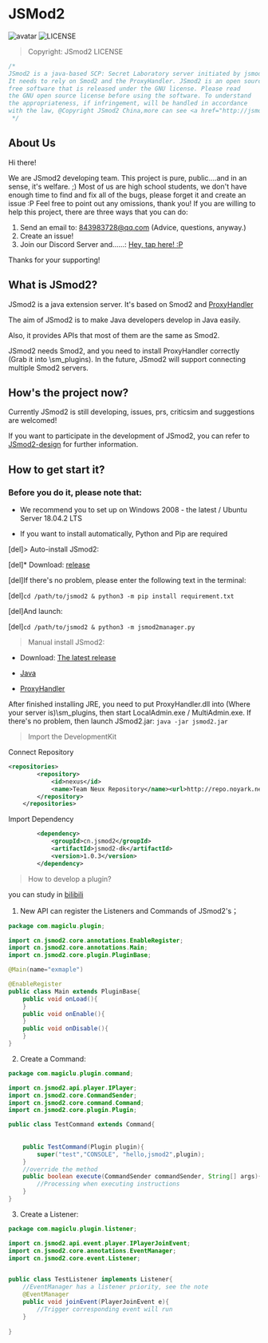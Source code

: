 # JSMod2    
![avatar](github_info/jsmod2-banner.png)
![LICENSE](https://img.shields.io/badge/license-GPL-blue.svg)

> Copyright: JSmod2 LICENSE 

```java
/*
JSmod2 is a java-based SCP: Secret Laboratory server initiated by jsmod2.cn.
It needs to rely on Smod2 and the ProxyHandler. JSmod2 is an open source
free software that is released under the GNU license. Please read
the GNU open source license before using the software. To understand
the appropriateness, if infringement, will be handled in accordance
with the law, @Copyright JSmod2 China,more can see <a href="http://jsmod2.cn">that<a>
 */
```



## About Us

Hi there! 

We are JSmod2 developing team. This project is pure, public....and in an sense, it's welfare. ;)
Most of us are high school students, we don't have enough time to find and fix all of the bugs,
please forget it and create an issue :P Feel free to point out any omissions, thank you!
If you are willing to help this project, there are three ways that you can do:

1. Send an email to: 843983728@qq.com (Advice, questions, anyway.)
2. Create an issue!
3. Join our Discord Server and......: [Hey, tap here! :P](https://discord.gg/Qjzvb2a)

Thanks for your supporting!



## What is JSmod2?

JSmod2 is a java extension server.
It's based on Smod2 and [ProxyHandler](https://github.com/jsmod2-java-c/ProxyHandler)

The aim of JSmod2 is to make Java developers develop in Java easily.

Also, it provides APIs that most of them are the same as Smod2.

JSmod2 needs Smod2, and you need to install ProxyHandler correctly 
(Grab it into \sm_plugins). In the future, JSmod2 will support 
connecting multiple Smod2 servers.

## How's the project now?

Currently JSmod2 is still developing,
issues, prs, criticsim and suggestions are welcomed!

If you want to participate in the development of JSmod2,
you can refer to [JSmod2-design](https://github.com/jsmod2-java-c/jsmod2-design) for further information.



## How to get start it?

### Before you do it, please note that:

* We recommend you to set up on Windows 2008 - the latest / Ubuntu Server 18.04.2 LTS

* If you want to install automatically, Python and Pip are required




[del]> Auto-install JSmod2:

[del]* Download: [release](https://github.com/jsmod2-java-c/JSmod2-Core/releases)

[del]If there's no problem, please enter the following text in the terminal:

[del]`cd /path/to/jsmod2 & python3 -m pip install requirement.txt`

[del]And launch:

[del]`cd /path/to/jsmod2 & python3 -m jsmod2manager.py`




> Manual install JSmod2:

* Download: [The latest release](https://github.com/jsmod2-java-c/JSmod2-Core/releases)

* [Java](https://www.oracle.com/technetwork/java/javase/downloads/index.html)

* [ProxyHandler](https://github.com/jsmod2-java-c/JSMod2-ProxyHandler)

After finished installing JRE, you need to put ProxyHandler.dll into 
(Where your server is)\sm_plugins, then start LocalAdmin.exe / MultiAdmin.exe.
If there's no problem, then launch JSmod2.jar:
`java -jar jsmod2.jar`




> Import the DevelopmentKit

Connect Repository

```xml
<repositories>
        <repository>
            <id>nexus</id>
            <name>Team Neux Repository</name><url>http://repo.noyark.net/nexus/content/groups/public/</url>
        </repository>
    </repositories>
```
Import Dependency
```xml
        <dependency>
            <groupId>cn.jsmod2</groupId>
            <artifactId>jsmod2-dk</artifactId>
            <version>1.0.3</version>
        </dependency>
```


> How to develop a plugin?

you can study in [bilibili](https://www.bilibili.com/video/av66059130)

1. New API can register the Listeners and Commands of JSmod2's；

```java
package com.magiclu.plugin;

import cn.jsmod2.core.annotations.EnableRegister;
import cn.jsmod2.core.annotations.Main;
import cn.jsmod2.core.plugin.PluginBase;

@Main(name="exmaple")

@EnableRegister
public class Main extends PluginBase{
    public void onLoad(){
    }
    public void onEnable(){
    }
    public void onDisable(){
    }
}
```

2. Create a Command:


```java
package com.magiclu.plugin.command;

import cn.jsmod2.api.player.IPlayer;
import cn.jsmod2.core.CommandSender;
import cn.jsmod2.core.command.Command;
import cn.jsmod2.core.plugin.Plugin;

public class TestCommand extends Command{
    
   
    public TestCommand(Plugin plugin){
        super("test","CONSOLE", "hello,jsmod2",plugin);
    }
    //override the method
    public boolean execute(CommandSender commandSender, String[] args){
        //Processing when executing instructions
    }
}

```

3. Create a Listener:


```java
package com.magiclu.plugin.listener;

import cn.jsmod2.api.event.player.IPlayerJoinEvent;
import cn.jsmod2.core.annotations.EventManager;
import cn.jsmod2.core.event.Listener;


public class TestListener implements Listener{
    //EventManager has a listener priority, see the note
    @EventManager
    public void joinEvent(PlayerJoinEvent e){
        //Trigger corresponding event will run
    }
    
}
```
